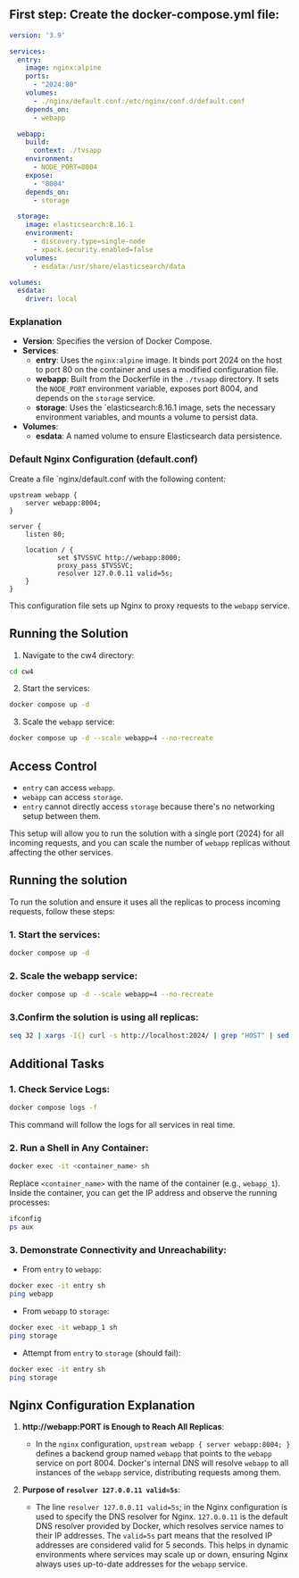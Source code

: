 ## First step: Create the docker-compose.yml file:

```yaml
version: '3.9'

services:
  entry:
    image: nginx:alpine
    ports:
      - "2024:80"
    volumes:
      - ./nginx/default.conf:/etc/nginx/conf.d/default.conf
    depends_on:
      - webapp

  webapp:
    build:
      context: ./tvsapp
    environment:
      - NODE_PORT=8004
    expose:
      - "8004"
    depends_on:
      - storage

  storage:
    image: elasticsearch:8.16.1
    environment:
      - discovery.type=single-node
      - xpack.security.enabled=false
    volumes:
      - esdata:/usr/share/elasticsearch/data

volumes:
  esdata:
    driver: local
```


### Explanation

- **Version**: Specifies the version of Docker Compose.
- **Services**:
	* **entry**: Uses the `nginx:alpine` image. It binds port 2024 on the host to port 80 on the container and uses a modified configuration file.
	* **webapp**: Built from the Dockerfile in the `./tvsapp` directory. It sets the `NODE_PORT` environment variable, exposes port 8004, and depends on the `storage` service.
	* **storage**: Uses the `elasticsearch:8.16.1 image, sets the necessary environment variables, and mounts a volume to persist data.
- **Volumes**:
	* **esdata**: A named volume to ensure Elasticsearch data persistence.

### Default Nginx Configuration (default.conf)

Create a file `nginx/default.conf with the following content:

```nginx
upstream webapp {
    server webapp:8004;
}

server {
    listen 80;

    location / {
        	set $TVSSVC http://webapp:8000;
			proxy_pass $TVSSVC;
			resolver 127.0.0.11 valid=5s;
    }
}
```

This configuration file sets up Nginx to proxy requests to the `webapp` service.

## Running the Solution

1. Navigate to the cw4 directory:

```sh
cd cw4
```

2. Start the services:

```sh
docker compose up -d
```

3. Scale the `webapp` service:

```sh
docker compose up -d --scale webapp=4 --no-recreate
```

## Access Control

- `entry` can access `webapp`.
- `webapp` can access `storage`.
- `entry` cannot directly access `storage` because there's no networking setup between them.

This setup will allow you to run the solution with a single port (2024) for all incoming requests, and you can scale the number of `webapp` replicas without affecting the other services.

## Running the solution

To run the solution and ensure it uses all the replicas to process incoming requests, follow these steps:

### 1. Start the services:

```sh
docker compose up -d
```

### 2. Scale the webapp service:

```sh
docker compose up -d --scale webapp=4 --no-recreate
```

### 3.Confirm the solution is using all replicas:

```sh
seq 32 | xargs -I{} curl -s http://localhost:2024/ | grep "HOST" | sed "s/<\/\?[a-z]\+>//g" | sed "s/^[[:space:]]*//" | sort | uniq -c
```


## Additional Tasks

### 1. Check Service Logs:

```sh
docker compose logs -f
```

This command will follow the logs for all services in real time.

### 2. Run a Shell in Any Container:

```sh
docker exec -it <container_name> sh
```

Replace `<container_name>` with the name of the container (e.g., `webapp_1`). Inside the container, you can get the IP address and observe the running processes:

```sh
ifconfig
ps aux
```

### 3. Demonstrate Connectivity and Unreachability:

- From `entry` to `webapp`:

```sh
docker exec -it entry sh
ping webapp
```

- From `webapp` to `storage`:

```sh
docker exec -it webapp_1 sh
ping storage
```

- Attempt from `entry` to `storage` (should fail):

```sh
docker exec -it entry sh
ping storage
```

## Nginx Configuration Explanation

1. **http://webapp:PORT is Enough to Reach All Replicas**:
	- In the `nginx` configuration, `upstream webapp { server webapp:8004; }` defines a backend group named `webapp` that points to the `webapp` service on port 8004. Docker's internal DNS will resolve `webapp` to all instances of the `webapp` service, distributing requests among them.

2. **Purpose of `resolver 127.0.0.11 valid=5s`**:
	- The line `resolver 127.0.0.11 valid=5s`; in the Nginx configuration is used to specify the DNS resolver for Nginx. `127.0.0.11` is the default DNS resolver provided by Docker, which resolves service names to their IP addresses. The `valid=5s` part means that the resolved IP addresses are considered valid for 5 seconds. This helps in dynamic environments where services may scale up or down, ensuring Nginx always uses up-to-date addresses for the `webapp` service.
